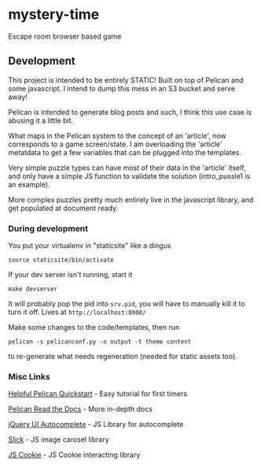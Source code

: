 # mystery-time
Escape room browser based game

## Development
This project is intended to be entirely STATIC! Built on top of Pelican and some javascript. I intend to dump this mess in an S3 bucket and serve away!

Pelican is intended to generate blog posts and such, I think this use case is abusing it a little bit.

What maps in the Pelican system to the concept of an 'article', now corresponds to a game screen/state. I am overloading the 'article' metatdata to get a few variables that can be plugged into the templates.

Very simple puzzle types can have most of their data in the 'article' itself, and only have a simple JS function to validate the solution (intro_pussle1 is an example).

More complex puzzles pretty much entirely live in the javascript library, and get populated at document ready.

### During development
You put your virtualenv in "staticsite" like a dingus
```
source staticsite/bin/activate
```

If your dev server isn't running, start it
```
make devserver
```

It will probably pop the pid into `srv.pid`, you will have to manually kill it to turn it off. Lives at `http://localhost:8000/`


Make some changes to the code/templates, then run

```
pelican -s pelicanconf.py -o output -t theme content
```

to re-generate what needs regeneration (needed for static assets too).


### Misc Links
[Helpful Pelican Quickstart](https://www.fullstackpython.com/blog/generating-static-websites-pelican-jinja2-markdown.html) - Easy tutorial for first timers

[Pelican Read the Docs](https://docs.getpelican.com/en/stable/content.html) - More in-depth docs

[jQuery UI Autocomplete](https://jqueryui.com/autocomplete/) - JS Library for autocomplete

[Slick](https://github.com/kenwheeler/slick/) - JS image carosel library 

[JS Cookie](https://github.com/js-cookie/js-cookie) - JS Cookie interacting library